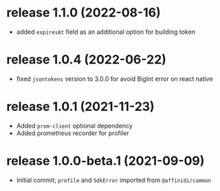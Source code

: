 # release 1.1.0 (2022-08-16)
* added `expiresAt` field as an additional option for building token
# release 1.0.4 (2022-06-22)
* fixed `jsontokens` version to 3.0.0 for avoid BigInt error on react native
# release 1.0.1 (2021-11-23)
* Added `prom-client` optional dependency
* Added prometheus recorder for profiler
# release 1.0.0-beta.1 (2021-09-09)
* Initial commit; `profile` and `SdkError` imported from `@affinidi/common`
